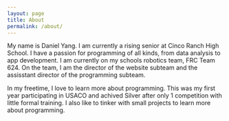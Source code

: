 ```yaml
---
layout: page
title: About
permalink: /about/
---
```


My name is Daniel Yang. I am currently a rising senior at Cinco Ranch High School. I have a passion for programming of all kinds, from data analysis to app development. I am currently on my schools robotics team, FRC Team 624. On the team, I am the director of the website subteam and the assisstant director of the programming subteam.

In my freetime, I love to learn more about programming. This was my first year participating in USACO and achived Silver after only 1 competition with little formal training. I also like to tinker with small projects to learn more about programming.
